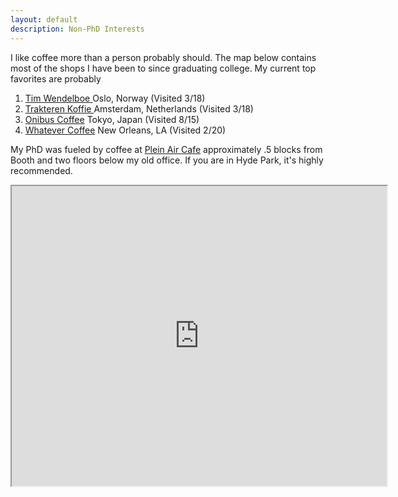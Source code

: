 ```yaml
---
layout: default
description: Non-PhD Interests
---
```


I like coffee more than a person probably should. The map below contains most of the shops I have been to since graduating college. My current top favorites are probably 
1.  <span class="fn">
      <a href="https://www.timwendelboe.no" target="_blank">Tim Wendelboe  </a> Oslo, Norway (Visited 3/18)
    </span>
2. <span class="fn">
      <a href="http://www.trakterenkoffie.nl/" target="_blank">Trakteren Koffie  </a> Amsterdam, Netherlands (Visited 3/18)
    </span>
3. <span class="fn">
      <a href="http://www.onibuscoffee.com/" target="_blank"> Onibus Coffee</a> Tokyo, Japan (Visited 8/15)
    </span>
4. <span class="fn">
      <a href="https://www.instagram.com/itswhatevercoffee/?hl=en" target="_blank"> Whatever Coffee</a> New Orleans, LA (Visited 2/20)
    </span>
    
My PhD was fueled by coffee at <span class="fn">
      <a href="http://www.pleinaircafe.co/" target="_blank"> Plein Air Cafe</a>
    </span> approximately .5 blocks from Booth and two floors below my old office. If you are in Hyde Park, it's highly recommended. 


<p align="center"><iframe src="https://www.google.com/maps/d/u/0/embed?mid=1Q3F7PwfN9W2hqTMrI-XIJBoLrVo" width="600" height="480"></iframe></p>
